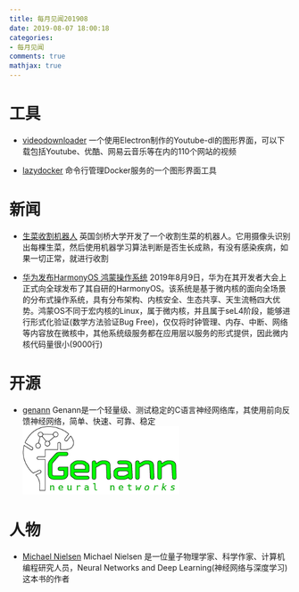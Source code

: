 ```yaml
---
title: 每月见闻201908
date: 2019-08-07 18:00:18
categories:
- 每月见闻
comments: true
mathjax: true
---
```



# 工具
* [videodownloader](https://github.com/mayeaux/videodownloader)
一个使用Electron制作的Youtube-dl的图形界面，可以下载包括Youtube、优酷、网易云音乐等在内的110个网站的视频

* [lazydocker](https://github.com/jesseduffield/lazydocker)
命令行管理Docker服务的一个图形界面工具


# 新闻
* [生菜收割机器人](https://www.cam.ac.uk/research/news/robot-uses-machine-learning-to-harvest-lettuce)
英国剑桥大学开发了一个收割生菜的机器人。它用摄像头识别出每棵生菜，然后使用机器学习算法判断是否生长成熟，有没有感染疾病，如果一切正常，就进行收割

* [华为发布HarmonyOS 鸿蒙操作系统](https://www.zhihu.com/question/339567108/answer/781523669)
2019年8月9日，华为在其开发者大会上正式向全球发布了其自研的HarmonyOS。该系统是基于微内核的面向全场景的分布式操作系统，具有分布架构、内核安全、生态共享、天生流畅四大优势。鸿蒙OS不同于宏内核的Linux，属于微内核，并且属于seL4阶段，能够进行形式化验证(数学方法验证Bug Free)，仅仅将时钟管理、内存、中断、网络等内容放在微核中，其他系统级服务都在应用层以服务的形式提供，因此微内核代码量很小(9000行)

# 开源
* [genann](https://github.com/codeplea/genann)
Genann是一个轻量级、测试稳定的C语言神经网络库，其使用前向反馈神经网络，简单、快速、可靠、稳定
![](每月见闻201908/image/201908-01.png)

# 人物
* [Michael Nielsen](http://michaelnielsen.org/)
Michael Nielsen 是⼀位量⼦物理学家、科学作家、计算机编程研究⼈员，Neural Networks and Deep Learning(神经⽹络与深度学习)这本书的作者